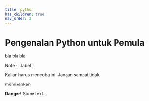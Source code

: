 ```yaml
---
title: python
has_children: true
nav_order: 2
---
```


# Pengenalan Python untuk Pemula

bla bla bla

<div class="custom-note" markdown="1">
Note
{: .label }

Kalian harus mencoba ini. Jangan sampai tidak.
</div>

memisahkan

<div class="danger">
<p><strong>Danger!</strong> Some text...</p>
</div>
